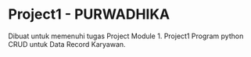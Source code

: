 # Project1 - PURWADHIKA
Dibuat untuk memenuhi tugas Project Module 1. Project1 Program python CRUD untuk Data Record Karyawan.
